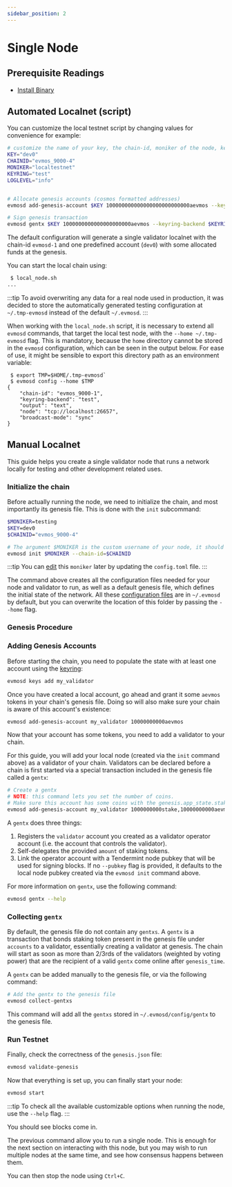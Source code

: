 ```yaml
---
sidebar_position: 2	
---
```


# Single Node

## Prerequisite Readings

- [Install Binary](./installation)

## Automated Localnet (script)

You can customize the local testnet script by changing values for convenience for example:

```bash
# customize the name of your key, the chain-id, moniker of the node, keyring backend, and log level
KEY="dev0"
CHAINID="evmos_9000-4"
MONIKER="localtestnet"
KEYRING="test"
LOGLEVEL="info"


# Allocate genesis accounts (cosmos formatted addresses)
evmosd add-genesis-account $KEY 100000000000000000000000000aevmos --keyring-backend $KEYRING

# Sign genesis transaction
evmosd gentx $KEY 1000000000000000000000aevmos --keyring-backend $KEYRING --chain-id $CHAINID
```

The default configuration will generate a single validator localnet with the chain-id
`evmosd-1` and one predefined account (`dev0`) with some allocated funds at the genesis.

You can start the local chain using:

```bash
 $ local_node.sh
...
```

:::tip
To avoid overwriting any data for a real node used in production, it was decided to store the automatically generated testing configuration at `~/.tmp-evmosd` instead of the default `~/.evmosd`.
:::

When working with the `local_node.sh` script, it is necessary to extend all `evmosd` commands, that target the local test node, with the `--home ~/.tmp-evmosd` flag. This is mandatory, because the `home` directory cannot be stored in the `evmosd` configuration, which can be seen in the output below. For ease of use, it might be sensible to export this directory path as an environment variable:

```
 $ export TMP=$HOME/.tmp-evmosd`
 $ evmosd config --home $TMP
{
	"chain-id": "evmos_9000-1",
	"keyring-backend": "test",
	"output": "text",
	"node": "tcp://localhost:26657",
	"broadcast-mode": "sync"
}
```

## Manual Localnet

This guide helps you create a single validator node that runs a network locally for testing and other development related uses.

### Initialize the chain

Before actually running the node, we need to initialize the chain, and most importantly its genesis file. This is done with the `init` subcommand:

```bash
$MONIKER=testing
$KEY=dev0
$CHAINID="evmos_9000-4"

# The argument $MONIKER is the custom username of your node, it should be human-readable.
evmosd init $MONIKER --chain-id=$CHAINID
```

:::tip
You can [edit](./evmosd#configuring-the-node) this `moniker` later by updating the `config.toml` file.
:::

The command above creates all the configuration files needed for your node and validator to run, as well as a default genesis file, which defines the initial state of the network. All these [configuration files](./evmosd#configuring-the-node) are in `~/.evmosd` by default, but you can overwrite the location of this folder by passing the `--home` flag.

### Genesis Procedure

### Adding Genesis Accounts

Before starting the chain, you need to populate the state with at least one account using the [keyring](../../../protocol/concepts/keyring#add-keys):

```bash
evmosd keys add my_validator
```

Once you have created a local account, go ahead and grant it some `aevmos` tokens in your chain's genesis file. Doing so will also make sure your chain is aware of this account's existence:

```bash
evmosd add-genesis-account my_validator 10000000000aevmos
```

Now that your account has some tokens, you need to add a validator to your chain.

 For this guide, you will add your local node (created via the `init` command above) as a validator of your chain. Validators can be declared before a chain is first started via a special transaction included in the genesis file called a `gentx`:

```bash
# Create a gentx
# NOTE: this command lets you set the number of coins. 
# Make sure this account has some coins with the genesis.app_state.staking.params.bond_denom denom
evmosd add-genesis-account my_validator 1000000000stake,10000000000aevmos
```

A `gentx` does three things:

1. Registers the `validator` account you created as a validator operator account (i.e. the account that controls the validator).
2. Self-delegates the provided `amount` of staking tokens.
3. Link the operator account with a Tendermint node pubkey that will be used for signing blocks. If no `--pubkey` flag is provided, it defaults to the local node pubkey created via the `evmosd init` command above.

For more information on `gentx`, use the following command:

```bash
evmosd gentx --help
```

### Collecting `gentx`

By default, the genesis file do not contain any `gentxs`. A `gentx` is a transaction that bonds
staking token present in the genesis file under `accounts` to a validator, essentially creating a
validator at genesis. The chain will start as soon as more than 2/3rds of the validators (weighted
by voting power) that are the recipient of a valid `gentx` come online after `genesis_time`.

A `gentx` can be added manually to the genesis file, or via the following command:

```bash
# Add the gentx to the genesis file
evmosd collect-gentxs
```

This command will add all the `gentxs` stored in `~/.evmosd/config/gentx` to the genesis file.

### Run Testnet

Finally, check the correctness of the `genesis.json` file:

```bash
evmosd validate-genesis
```

Now that everything is set up, you can finally start your node:

```bash
evmosd start
```

:::tip
To check all the available customizable options when running the node, use the `--help` flag.
:::

You should see blocks come in.

The previous command allow you to run a single node. This is enough for the next section on interacting with this node, but you may wish to run multiple nodes at the same time, and see how consensus happens between them.

You can then stop the node using `Ctrl+C`.